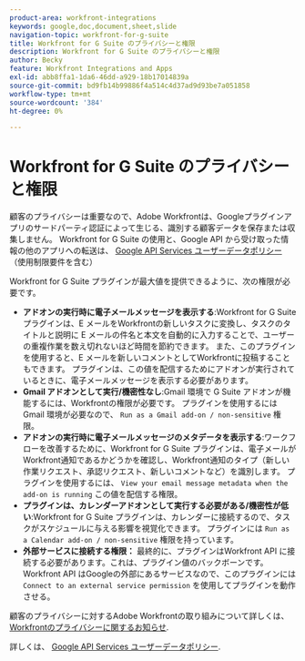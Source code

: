 ```yaml
---
product-area: workfront-integrations
keywords: google,doc,document,sheet,slide
navigation-topic: workfront-for-g-suite
title: Workfront for G Suite のプライバシーと権限
description: Workfront for G Suite のプライバシーと権限
author: Becky
feature: Workfront Integrations and Apps
exl-id: abb8ffa1-1da6-46dd-a929-18b17014839a
source-git-commit: bd9fb14b99886f4a514c4d37ad9d93be7a051858
workflow-type: tm+mt
source-wordcount: '384'
ht-degree: 0%

---
```


# Workfront for G Suite のプライバシーと権限

顧客のプライバシーは重要なので、Adobe Workfrontは、Googleプラグインアプリのサードパーティ認証によって生じる、識別する顧客データを保存または収集しません。 Workfront for G Suite の使用と、Google API から受け取った情報の他のアプリへの転送は、 [Google API Services ユーザーデータポリシー](https://developers.google.com/terms/api-services-user-data-policy)（使用制限要件を含む）

Workfront for G Suite プラグインが最大値を提供できるように、次の権限が必要です。

* **アドオンの実行時に電子メールメッセージを表示する**:Workfront for G Suite プラグインは、E メールをWorkfrontの新しいタスクに変換し、タスクのタイトルと説明に E メールの件名と本文を自動的に入力することで、ユーザーの重複作業を数え切れないほど時間を節約できます。 また、このプラグインを使用すると、E メールを新しいコメントとしてWorkfrontに投稿することもできます。 プラグインは、この値を配信するためにアドオンが実行されているときに、電子メールメッセージを表示する必要があります。
* **Gmail アドオンとして実行/機密性なし**:Gmail 環境で G Suite アドオンが機能するには、Workfrontの権限が必要です。 プラグインを使用するには Gmail 環境が必要なので、 `Run as a Gmail add-on / non-sensitive` 権限。
* **アドオンの実行時に電子メールメッセージのメタデータを表示する**:ワークフローを改善するために、Workfront for G Suite プラグインは、電子メールがWorkfront通知であるかどうかを確認し、Workfront通知のタイプ（新しい作業リクエスト、承認リクエスト、新しいコメントなど）を識別します。 プラグインを使用するには、 `View your email message metadata when the add-on is running` この値を配信する権限。
* **プラグインは、カレンダーアドオンとして実行する必要がある/機密性が低い**:Workfront for G Suite プラグインは、カレンダーに接続するので、タスクがスケジュールに与える影響を視覚化できます。 プラグインには `Run as a Calendar add-on / non-sensitive` 権限を持っています。
* **外部サービスに接続する権限：** 最終的に、プラグインはWorkfront API に接続する必要があります。これは、プラグイン値のバックボーンです。 Workfront API はGoogleの外部にあるサービスなので、このプラグインには `Connect to an external service permission` を使用してプラグインを動作させる。

顧客のプライバシーに対するAdobe Workfrontの取り組みについて詳しくは、 [Workfrontのプライバシーに関するお知らせ](https://www.adobe.com/content/dam/cc/en/legal/terms/enterprise/pdfs/Privacy-Notice-and-Privacy-Shield-Statement-Adobe-Workfront.pdf).

詳しくは、 [Google API Services ユーザーデータポリシー](https://developers.google.com/terms/api-services-user-data-policy).
